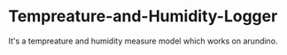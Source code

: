 # Tempreature-and-Humidity-Logger
It's a tempreature and humidity measure model which works on arundino.
